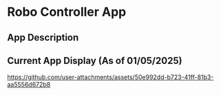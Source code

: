 # Robo Controller App

## App Description 


## Current App Display (As of 01/05/2025)
https://github.com/user-attachments/assets/50e992dd-b723-41ff-81b3-aa5556d672b8

